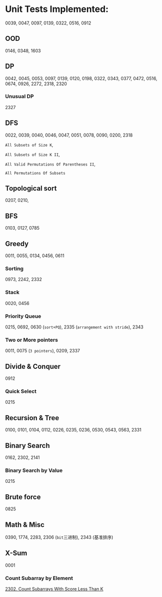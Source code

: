 # Unit Tests Implemented:

0039, 0047, 0097, 0139, 0322, 0516, 0912


## OOD
0146, 0348, 1603

## DP
0042, 0045, 0053, 0097, 0139, 0120, 0198, 0322, 0343, 0377, 0472, 0516, 0674, 0926, 2272, 2318, 2320

### Unusual DP
2327

## DFS
0022, 0039, 0040, 0046, 0047, 0051, 0078, 0090, 0200, 2318

`All Subsets of Size K`, 

`All Subsets of Size K II`, 

`All Valid Permutations Of Parentheses II`, 

`All Permutations Of Subsets`

## Topological sort
0207, 0210,

## BFS
0103, 0127, 0785

## Greedy
0011, 0055, 0134, 0456, 0611

### Sorting
0973, 2242, 2332

### Stack
0020, 0456

### Priority Queue
0215, 0692, 0630 (`sort+PQ`), 2335 (`arrangement with stride`), 2343

### Two or More pointers
0011, 0075 (`3 pointers`), 0209, 2337

## Divide & Conquer
0912

### Quick Select
0215

## Recursion & Tree
0100, 0101, 0104, 0112, 0226, 0235, 0236, 0530, 0543, 0563, 2331

## Binary Search
0162, 2302, 2141

### Binary Search by Value
0215

## Brute force
0825

## Math & Misc
0390, 1774, 2283, 2306 (`bit`三进制), 2343 (基准排序)

## X-Sum
0001

### Count Subarray by Element
[2302. Count Subarrays With Score Less Than K](https://leetcode.com/problems/count-subarrays-with-score-less-than-k/submissions/)